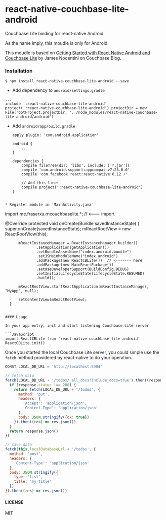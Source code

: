 # react-native-couchbase-lite-android
Couchbase Lite binding for react-native Android

As the name imply, this moudle is only for Android.

This moudle is based on [Getting Started with React Native Android and Couchbase Lite](http://blog.couchbase.com/2015/november/getting-started-with-react-native-android-and-couchbase-lite) by James Nocentini on Couchbase Blog.

### Installation

```
$ npm install react-native-couchbase-lite-android --save
```

* Add dependency to `android/settings.gradle`
```
...
include ':react-native-couchbase-lite-android'
project(':react-native-couchbase-lite-android').projectDir = new File(rootProject.projectDir, '../node_modules/react-native-couchbase-lite-android/android')
```

* Add `android/app/build.gradle`

  ```
  apply plugin: 'com.android.application'

  android {
      ...
  }

  dependencies {
      compile fileTree(dir: 'libs', include: ['*.jar'])
      compile 'com.android.support:appcompat-v7:23.0.0'
      compile 'com.facebook.react:react-native:0.12.+'

      // Add this line:
      compile project(':react-native-couchbase-lite-android')
  }
```

* Register module in `MainActivity.java`

  ```
  import me.fraserxu.rncouchbaselite.*;  // <--- import

  @Override
      protected void onCreate(Bundle savedInstanceState) {
          super.onCreate(savedInstanceState);
          mReactRootView = new ReactRootView(this);

          mReactInstanceManager = ReactInstanceManager.builder()
                  .setApplication(getApplication())
                  .setBundleAssetName("index.android.bundle")
                  .setJSMainModuleName("index.android")
                  .addPackage(new ReactCBLite())  // <------- here
                  .addPackage(new MainReactPackage())
                  .setUseDeveloperSupport(BuildConfig.DEBUG)
                  .setInitialLifecycleState(LifecycleState.RESUMED)
                  .build();

          mReactRootView.startReactApplication(mReactInstanceManager, "MyApp", null);

          setContentView(mReactRootView);
      }
  ```

#### Usage

In your app entry, init and start listening Couchbase Lite server

```JavaScript
import ReactCBLite from 'react-native-couchbase-lite-android'
ReactCBLite.init()
```

Once you started the local Couchbase Lite server, you could simple use the `fetch` method providered by react-native to do your operation.

```JavaScript
CONST LOCAL_DB_URL = 'http://localhost:5984'

// fetch data
fetch(LOCAL_DB_URL + '/todos/_all_docs?include_docs=true').then((response) => {
  if (response.status !== 200) {
    return fetch(LOCAL_DB_URL + '/todos', {
      method: 'put',
      headers: {
        'Accept': 'application/json',
        'Content-Type': 'application/json'
      },
      body: JSON.stringify({ok: true})
    }).then((res) => res.json())
  }
  return response.json()
})

// save data
fetch(this.localDatabaseUrl + '/todos', {
  method: 'post',
  headers: {
    'Content-Type': 'application/json'
  },
  body: JSON.stringify({
    type: 'list',
    title: 'my title'
  })
}).then((res) => res.json())
```

#### LICENSE
MIT
